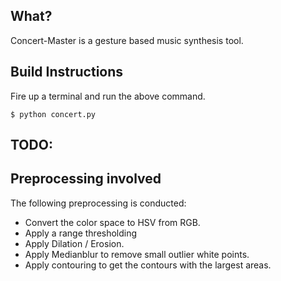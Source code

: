 ## What?
Concert-Master is a gesture based music synthesis tool.

## Build Instructions
Fire up a terminal and run the above command.
```
$ python concert.py
```

## TODO:

## Preprocessing involved
The following preprocessing is conducted:
- Convert the color space to HSV from RGB.
- Apply a range thresholding
- Apply Dilation / Erosion.
- Apply Medianblur to remove small outlier white points.
- Apply contouring to get the contours with the largest areas.
